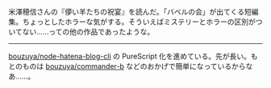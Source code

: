 米澤穂信さんの『儚い羊たちの祝宴』を読んだ。「バベルの会」が出てくる短編集。ちょっとしたホラーな気がする。そういえばミステリーとホラーの区別がついてない……っての他の作品であったような。

---

[bouzuya/node-hatena-blog-cli][] の PureScript 化を進めている。先が長い。もとのものは [bouzuya/commander-b][] などのおかげで簡単になっているからなあ……。

[bouzuya/commander-b]: https://github.com/bouzuya/commander-b
[bouzuya/node-hatena-blog-cli]: https://github.com/bouzuya/node-hatena-blog-cli
